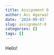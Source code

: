 ```yaml
---
title: Assignment 0
author: Avi Agarwal
date: '2024-09-03'
slug: assignment-0
categories: []
tags: []
---
```

Hello!

